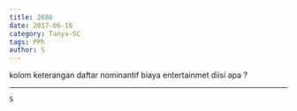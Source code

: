 ```yaml
---
title: 2686
date: 2017-06-16
category: Tanya-SC
tags: PPh
author: S
---
```


kolom keterangan daftar nominantif biaya entertainmet diisi apa ?

---



`S`
